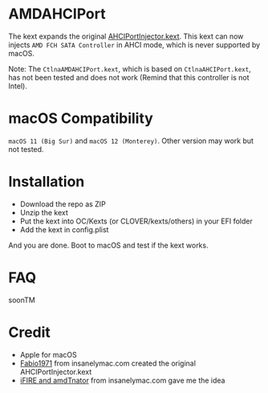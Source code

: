 # AMDAHCIPort

The kext expands the original [AHCIPortInjector.kext](https://www.insanelymac.com/forum/files/file/436-ahciportinjectorkext/). This kext can now injects `AMD FCH SATA Controller` in AHCI mode, which is never supported by macOS.

Note: The `CtlnaAMDAHCIPort.kext`, which is based on `CtlnaAHCIPort.kext`, has not been tested and does not work (Remind that this controller is not Intel).

# macOS Compatibility

`macOS 11 (Big Sur)` and `macOS 12 (Monterey)`. Other version may work but not tested.

# Installation

* Download the repo as ZIP
* Unzip the kext
* Put the kext into OC/Kexts (or CLOVER/kexts/others) in your EFI folder
* Add the kext in config.plist

And you are done. Boot to macOS and test if the kext works.

# FAQ

soonTM

# Credit

* Apple for macOS
* [Fabio1971](https://www.insanelymac.com/forum/profile/651049-fabio1971/) from insanelymac.com created the original AHCIPortInjector.kext
* [iFIRE and amdTnator](https://www.insanelymac.com/forum/topic/280681-amd-sata-controller/) from insanelymac.com gave me the idea
